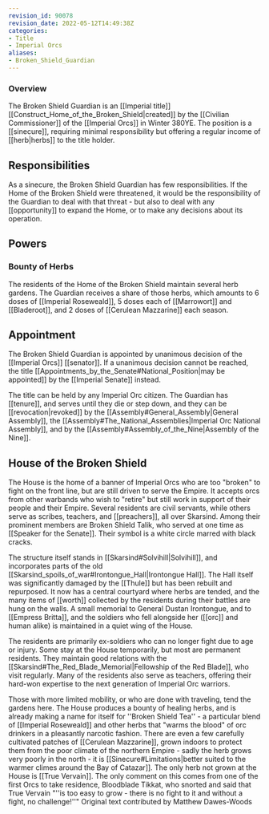 ```yaml
---
revision_id: 90078
revision_date: 2022-05-12T14:49:38Z
categories:
- Title
- Imperial Orcs
aliases:
- Broken_Shield_Guardian
---
```


### Overview
The Broken Shield Guardian is an [[Imperial title]] [[Construct_Home_of_the_Broken_Shield|created]] by the [[Civilian Commissioner]] of the [[Imperial Orcs]] in Winter 380YE. The position is a [[sinecure]], requiring minimal responsibility but offering a regular income of [[herb|herbs]] to the title holder. 
## Responsibilities
As a sinecure, the Broken Shield Guardian has few responsibilities. If the Home of the Broken Shield were threatened, it would be the responsibility of the Guardian to deal with that threat - but also to deal with any [[opportunity]] to expand the Home,  or to make any decisions about its operation.
## Powers
### Bounty of Herbs
The residents of the Home of the Broken Shield maintain several herb gardens. The Guardian receives a share of those herbs, which amounts to 6 doses of [[Imperial Roseweald]], 5 doses each of [[Marrowort]] and [[Bladeroot]], and 2 doses of [[Cerulean Mazzarine]] each season.

## Appointment
The Broken Shield Guardian is appointed by unanimous decision of the [[Imperial Orcs]] [[senator]]. If a unanimous decision cannot be reached, the title [[Appointments_by_the_Senate#National_Position|may be appointed]] by the [[Imperial Senate]] instead.

The title can be held by any Imperial Orc citizen. The Guardian has [[tenure]], and serves until they die or step down, and they can be [[revocation|revoked]] by the [[Assembly#General_Assembly|General Assembly]], the [[Assembly#The_National_Assemblies|Imperial Orc National Assembly]], and by the [[Assembly#Assembly_of_the_Nine|Assembly of the Nine]].

## House of the Broken Shield
The House is the home of a banner of Imperial Orcs who are too "broken" to fight on the front line, but are still driven to serve the Empire. It accepts orcs from other warbands who wish to "retire" but still work in support of their people and their Empire. Several residents are civil servants, while others serve as scribes, teachers, and [[preachers]], all over Skarsind. Among their prominent members are Broken Shield Talik, who served at one time as [[Speaker for the Senate]]. Their symbol is a white circle marred with black cracks.

The structure itself stands in [[Skarsind#Solvihill|Solvihill]], and incorporates parts of the old [[Skarsind_spoils_of_war#Irontongue_Hall|Irontongue Hall]]. The Hall itself was significantly damaged by the [[Thule]] but has been rebuilt and repurposed. It now has a central courtyard where herbs are tended, and the many items of [[worth]] collected by the residents during their battles are hung on the walls. A small memorial to General Dustan Irontongue, and to [[Empress Britta]], and the soldiers who fell alongside her ([[orc]] and human alike) is maintained in a quiet wing of the House.

The residents are primarily ex-soldiers who can no longer fight due to age or injury. Some stay at the House temporarily, but most are permanent residents. They maintain good relations with the [[Skarsind#The_Red_Blade_Memorial|Fellowship of the Red Blade]], who visit regularly. Many of the residents also serve as teachers, offering their hard-won expertise to the next generation of Imperial Orc warriors. 

Those with more limited mobility, or who are done with traveling, tend the gardens here. The House produces a bounty of healing herbs, and is already making a name for itself for ''Broken Shield Tea'' - a particular blend of [[Imperial Roseweald]] and other herbs that "warms the blood" of orc drinkers in a pleasantly narcotic fashion. There are even a few carefully cultivated patches of [[Cerulean Mazzarine]], grown indoors to protect them from the poor climate of the northern Empire - sadly the herb grows very poorly in the north - it is [[Sinecure#Limitations|better suited to the warmer climes around the Bay of Catazar]]. The only herb not grown at the House is [[True Vervain]]. The only comment on this comes from one of the first Orcs to take residence, Bloodblade Tikkat, who snorted and said that True Vervain "''is too easy to grow - there is no fight to it and without a fight, no challenge!''"
Original text  contributed by Matthew Dawes-Woods




